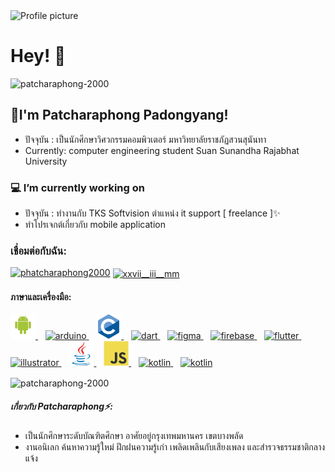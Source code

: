 <div>
  <img src="https://user-images.githubusercontent.com/87099790/236485235-4079c3b8-4362-43e6-b710-9b1c064a7957.png" alt="Profile picture">
  <h1>Hey! 👋</h1>
  <p align="left"><img src ="https://komarev.com/ghpvc/?username=patcharaphong-2000&label=Profile%20views&color=0e75b6&style=flat" alt="patcharaphong-2000" /></p>
  <p>
   <h2>🌱I'm Patcharaphong Padongyang!<br></h2>
 <ul>
   <li>
       ปัจจุบัน : เป็นนักศึกษาวิศวกรรมคอมพิวเตอร์ มหาวิทยาลัยราชภัฏสวนสุนันทา
    </li>
    <li>
       Currently: computer engineering student Suan Sunandha Rajabhat University
     </li>
    </ul>
  <//p>
  <h3>💻 I’m currently working on</h3>
  <ul>
    <li>
      ปัจจุบัน : ทำงานกับ TKS Softvision ตำแหน่ง it support [ freelance ]✨
    </li>
    <li>
      ทำโปรเจกต์เกี่ยวกับ mobile application
    </li>
  </ul>
  <h3 align="left">เชื่อมต่อกับฉัน:</h3>
<p align="left">
<a href="https://fb.com/phatcharaphong2000" target="blank"><img align=" กลาง" src="https://raw.githubusercontent.com/rahuldkjain/github-profile-readme-generator/master/src/images/icons/Social/facebook.svg" alt="phatcharaphong2000" height="30" width ="40" /></a>
<a href="https://www.instagram.com/xxvii__iii__mm/" target="blank"><img align="center" src="https://raw.githubusercontent.com /rahuldkjain/github-profile-readme-generator/master/src/images/icons/Social/instagram.svg" alt="xxvii__iii__mm" height="30" width="40" /></a>
</p>
  
<h4 align="left">ภาษาและเครื่องมือ:</h4>
<p align="left">
  <a href="https://developer.android.com" target="_blank" rel="noreferrer">
    <img src="https://raw.githubusercontent.com/devicons/devicon/master/icons/android/android-original-wordmark.svg" alt="android" width="40" height="40"/>
  </a>&nbsp;&nbsp;
  <a href="https://www.arduino.cc/" target="_blank" rel="noreferrer">
    <img src="https://cdn.worldvectorlogo.com/logos/arduino-1.svg" alt="arduino" width="40" height="40"/>
  </a>&nbsp;&nbsp;
  <a href="https://www.cprogramming.com/" target="_blank" rel="noreferrer">
    <img src="https://raw.githubusercontent.com/devicons/devicon/master/icons/c/c-original.svg" alt="c" width="40" height="40"/>
  </a>&nbsp;&nbsp;
  <a href="https://dart.dev" target="_blank" rel="noreferrer">
    <img src="https://www.vectorlogo.zone/logos/dartlang/dartlang-icon.svg" alt="dart" width="40" height="40"/>
  </a>&nbsp;&nbsp;
  <a href="https://www.figma.com/" target="_blank" rel="noreferrer">
    <img src="https://www.vectorlogo.zone/logos/figma/figma-icon.svg" alt="figma" width="40" height="40"/>
  </a>&nbsp;&nbsp;
  <a href="https://firebase.google.com/" target="_blank" rel="noreferrer">
    <img src="https://www.vectorlogo.zone/logos/firebase/firebase-icon.svg" alt="firebase" width="40" height="40"/>
  </a>&nbsp;&nbsp;
  <a href="https://flutter.dev" target="_blank" rel="noreferrer">
    <img src="https://www.vectorlogo.zone/logos/flutterio/flutterio-icon.svg" alt="flutter" width="40" height="40"/>
  </a>&nbsp;&nbsp;
  <a href="https://www.adobe.com/products/illustrator.html" target="_blank" rel="noreferrer">
    <img src="https://www.vectorlogo.zone/logos/adobe_illustrator/adobe_illustrator-icon.svg" alt="illustrator" width="40" height="40"/>
  </a>&nbsp;&nbsp;
  <a href="https://www.java.com" target="_blank" rel="noreferrer">
    <img src="https://raw.githubusercontent.com/devicons/devicon/master/icons/java/java-original.svg" alt="java" width="40" height="40"/>
  </a>&nbsp;&nbsp;
  <a href="https://developer.mozilla.org/en-US/docs/Web/JavaScript" target="_blank" rel="noreferrer">
    <img src="https://raw.githubusercontent.com/devicons/devicon/master/icons/javascript/javascript-original.svg" alt="javascript" width="40" height="40"/>
  </a>&nbsp;&nbsp;
  <a href="https://kotlinlang.org" target="_blank" rel="noreferrer">
    <img src="https://www.vectorlogo.zone/logos/kotlinlang/kotlinlang-icon.svg" alt="kotlin" width="40" height="40"/>
  </a>&nbsp;&nbsp;
  <a href="https://www.adobe.com/products/photoshop.html" target="_blank" rel="noreferrer">
    <img src="https://raw.githubusercontent.com/devicons/devicon/master/icons/photoshop/photoshop -line.svg " alt="kotlin" width="40" height="40"/></a>
  </p>
  
  <p><img align="center" src="https://github-readme-streak-stats.herokuapp.com/?user=patcharaphong-2000&" alt="patcharaphong-2000" /></p>
                                                                                                                            
<h5>เกี่ยวกับ Patcharaphong⚡:</h5>
  <ul>
    <li>
      เป็นนักศึกษาระดับบัณฑิตศึกษา อาศัยอยู่กรุงเทพมหานคร เขตบางพลัด
    </li>
    <li>
      งานอนิเลก ค้นหาความรู้ใหม่ ฝึกฝนความรู้เก่า เพลิดเพลินกับเสียงเพลง และสำรวจธรรมชาติกลางแจ้ง
    </li>
  </ul>
</div>

